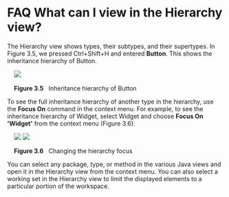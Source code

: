 

FAQ What can I view in the Hierarchy view?
==========================================

The Hierarchy view shows types, their subtypes, and their supertypes. In Figure 3.5, we pressed Ctrl+Shift+H and entered **Button**. This shows the inheritance hierarchy of Button.

  

    <img src=../images/F4.jpg>

  
    **Figure 3.5**   Inheritance hierarchy of Button

  

To see the full inheritance hierarchy of another type in the hierarchy, use the **Focus On** command in the context menu. For example, to see the inheritance hierarchy of Widget, select Widget and choose **Focus On 'Widget'** from the context menu (Figure 3.6).

  

    <img src=../images/F4-2.jpg> <img src=../images/F4-3.jpg>

  
    **Figure 3.6**   Changing the hierarchy focus

  

You can select any package, type, or method in the various Java views and open it in the Hierarchy view from the context menu. You can also select a working set in the Hierarchy view to limit the displayed elements to a particular portion of the workspace.

